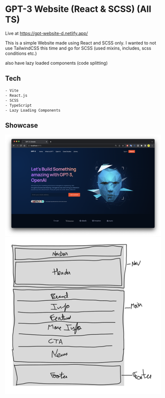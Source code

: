 # GPT-3 Website (React & SCSS) (All TS)

Live at https://gpt-website-d.netlify.app/

This is a simple Website made using React and SCSS only. I wanted to not use TailwindCSS this time and go for SCSS (used mixins, includes, scss conditions etc.)

also have lazy loaded components (code splitting)

## Tech

    - Vite
    - React.js
    - SCSS
    - TypeScript
    - Lazy Loading Components

## Showcase

![Main Page](https://github.com/harshdhiman/gpt_website_d/blob/main/showcase/1.png?raw=true)
![Diag](https://github.com/harshdhiman/gpt_website_d/blob/main/showcase/2.png?raw=true)
